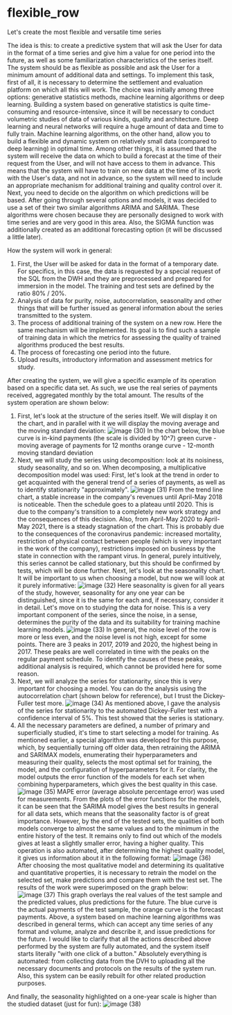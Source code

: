 # flexible_row
Let's create the most flexible and versatile time series

The idea is this: to create a predictive system that will ask the User for data in the format of a time series and give him a value for one period into the future, as well as some familiarization characteristics of the series itself. The system should be as flexible as possible and ask the User for a minimum amount of additional data and settings.
To implement this task, first of all, it is necessary to determine the settlement and evaluation platform on which all this will work. The choice was initially among three options: generative statistics methods, machine learning algorithms or deep learning. Building a system based on generative statistics is quite time-consuming and resource-intensive, since it will be necessary to conduct volumetric studies of data of various kinds, quality and architecture. Deep learning and neural networks will require a huge amount of data and time to fully train. Machine learning algorithms, on the other hand, allow you to build a flexible and dynamic system on relatively small data (compared to deep learning) in optimal time.
Among other things, it is assumed that the system will receive the data on which to build a forecast at the time of their request from the User, and will not have access to them in advance. This means that the system will have to train on new data at the time of its work with the User's data, and not in advance, so the system will need to include an appropriate mechanism for additional training and quality control over it.
Next, you need to decide on the algorithm on which predictions will be based. After going through several options and models, it was decided to use a set of their two similar algorithms ARIMA and SARIMA. These algorithms were chosen because they are personally designed to work with time series and are very good in this area. Also, the SIGMA function was additionally created as an additional forecasting option (it will be discussed a little later).

How the system will work in general:
1. First, the User will be asked for data in the format of a temporary date. For specifics, in this case, the data is requested by a special request of the SQL from the DWH and they are preprocessed and prepared for immersion in the model. The training and test sets are defined by the ratio 80% / 20%.
2. Analysis of data for purity, noise, autocorrelation, seasonality and other things that will be further issued as general information about the series transmitted to the system.
3. The process of additional training of the system on a new row. Here the same mechanism will be implemented. Its goal is to find such a sample of training data in which the metrics for assessing the quality of trained algorithms produced the best results.
4. The process of forecasting one period into the future.
5. Upload results, introductory information and assessment metrics for study.

After creating the system, we will give a specific example of its operation based on a specific data set. As such, we use the real series of payments received, aggregated monthly by the total amount. The results of the system operation are shown below:
1. First, let's look at the structure of the series itself. We will display it on the chart, and in parallel with it we will display the moving average and the moving standard deviation:
![image (30)](https://github.com/Geronimik/flexible_row/assets/98644693/17fec869-b12a-4d1f-a578-a9f68c958d64)
In the chart below, the blue curve is in-kind payments (the scale is divided by 10^7)
                 green curve - moving average of payments for 12 months
                 orange curve - 12-month moving standard deviation
2. Next, we will study the series using decomposition: look at its noisiness, study seasonality, and so on. When decomposing, a multiplicative decomposition model was used:
First, let's look at the trend in order to get acquainted with the general trend of a series of payments, as well as to identify stationarity "approximately".
![image (31)](https://github.com/Geronimik/flexible_row/assets/98644693/42ee17c1-e779-4c49-a82a-781de72d1ebf)
From the trend line chart, a stable increase in the company's revenues until April-May 2018 is noticeable. Then the schedule goes to a plateau until 2020. This is due to the company's transition to a completely new work strategy and the consequences of this decision. Also, from April-May 2020 to April-May 2021, there is a steady stagnation of the chart. This is probably due to the consequences of the coronavirus pandemic: increased mortality, restriction of physical contact between people (which is very important in the work of the company), restrictions imposed on business by the state in connection with the rampant virus.
In general, purely intuitively, this series cannot be called stationary, but this should be confirmed by tests, which will be done further.
Next, let's look at the seasonality chart. It will be important to us when choosing a model, but now we will look at it purely informative:
![image (32)](https://github.com/Geronimik/flexible_row/assets/98644693/53ba57a6-3e28-4195-82d9-311723b38440)
Here seasonality is given for all years of the study, however, seasonality for any one year can be distinguished, since it is the same for each and, if necessary, consider it in detail.
Let's move on to studying the data for noise. This is a very important component of the series, since the noise, in a sense, determines the purity of the data and its suitability for training machine learning models.
![image (33)](https://github.com/Geronimik/flexible_row/assets/98644693/d18c41e3-f8a1-40b2-a4a4-652d807ffb08)
In general, the noise level of the row is more or less even, and the noise level is not high, except for some points. There are 3 peaks in 2017, 2019 and 2020, the highest being in 2017.
These peaks are well correlated in time with the peaks on the regular payment schedule. To identify the causes of these peaks, additional analysis is required, which cannot be provided here for some reason.
3. Next, we will analyze the series for stationarity, since this is very important for choosing a model. You can do the analysis using the autocorrelation chart (shown below for reference), but I trust the Dickey-Fuller test more.
![image (34)](https://github.com/Geronimik/flexible_row/assets/98644693/f1984438-76c1-4018-ad49-a790fa1ef14f)
As mentioned above, I gave the analysis of the series for stationarity to the automated Dickey-Fuller test with a confidence interval of 5%. This test showed that the series is stationary.
4. All the necessary parameters are defined, a number of primary and superficially studied, it's time to start selecting a model for training. As mentioned earlier, a special algorithm was developed for this purpose, which, by sequentially turning off older data, then retraining the ARIMA and SARIMAX models, enumerating their hyperparameters and measuring their quality, selects the most optimal set for training, the model, and the configuration of hyperparameters for it. For clarity, the model outputs the error function of the models for each set when combining hyperparameters, which gives the best quality in this case.
![image (35)](https://github.com/Geronimik/flexible_row/assets/98644693/32eef971-3a6e-4420-ae30-50c1a297f59e)
MAPE error (average absolute percentage error) was used for measurements. From the plots of the error functions for the models, it can be seen that the SARIMA model gives the best results in general for all data sets, which means that the seasonality factor is of great importance. However, by the end of the tested sets, the qualities of both models converge to almost the same values and to the minimum in the entire history of the test. It remains only to find out which of the models gives at least a slightly smaller error, having a higher quality. This operation is also automated, after determining the highest quality model, it gives us information about it in the following format:
![image (36)](https://github.com/Geronimik/flexible_row/assets/98644693/10ce16ca-48f8-4872-8650-16a911d805ae)
After choosing the most qualitative model and determining its qualitative and quantitative properties, it is necessary to retrain the model on the selected set, make predictions and compare them with the test set.
The results of the work were superimposed on the graph below:
![image (37)](https://github.com/Geronimik/flexible_row/assets/98644693/e71f03d8-8659-4eb0-ba53-82184531da25)
This graph overlays the real values of the test sample and the predicted values, plus predictions for the future. The blue curve is the actual payments of the test sample, the orange curve is the forecast payments.
Above, a system based on machine learning algorithms was described in general terms, which can accept any time series of any format and volume, analyze and describe it, and issue predictions for the future. I would like to clarify that all the actions described above performed by the system are fully automated, and the system itself starts literally "with one click of a button." Absolutely everything is automated: from collecting data from the DVH to uploading all the necessary documents and protocols on the results of the system run.
Also, this system can be easily rebuilt for other related production purposes.

And finally, the seasonality highlighted on a one-year scale is higher than the studied dataset (just for fun):
![image (38)](https://github.com/Geronimik/flexible_row/assets/98644693/a7c4ae75-23f5-4866-ae0d-cfc4aab234e4)
